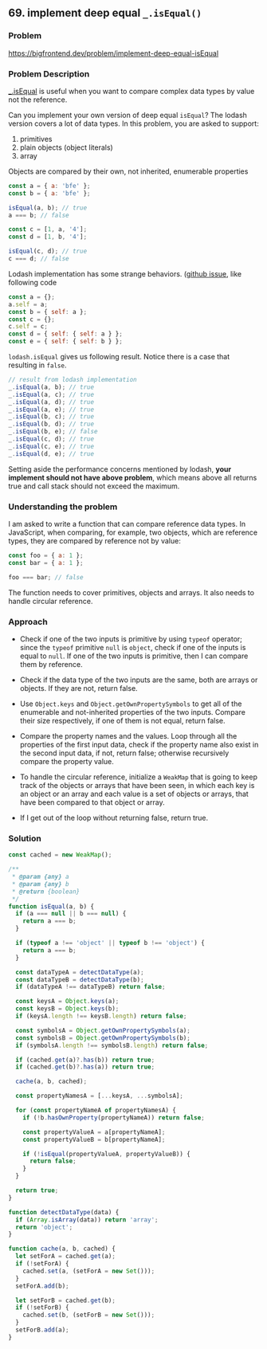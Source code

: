 ## 69. implement deep equal `_.isEqual()`

### Problem

https://bigfrontend.dev/problem/implement-deep-equal-isEqual

### Problem Description

[\_.isEqual](https://lodash.com/docs/4.17.15#isEqual) is useful when you want to compare complex data types by value not the reference.

Can you implement your own version of deep equal `isEqual`? The lodash version covers a lot of data types. In this problem, you are asked to support:

1. primitives
2. plain objects (object literals)
3. array

Objects are compared by their own, not inherited, enumerable properties

```js
const a = { a: 'bfe' };
const b = { a: 'bfe' };

isEqual(a, b); // true
a === b; // false

const c = [1, a, '4'];
const d = [1, b, '4'];

isEqual(c, d); // true
c === d; // false
```

Lodash implementation has some strange behaviors. ([github issue](https://github.com/lodash/lodash/issues/2463), like following code

```js
const a = {};
a.self = a;
const b = { self: a };
const c = {};
c.self = c;
const d = { self: { self: a } };
const e = { self: { self: b } };
```

`lodash.isEqual` gives us following result. Notice there is a case that resulting in `false`.

```js
// result from lodash implementation
_.isEqual(a, b); // true
_.isEqual(a, c); // true
_.isEqual(a, d); // true
_.isEqual(a, e); // true
_.isEqual(b, c); // true
_.isEqual(b, d); // true
_.isEqual(b, e); // false
_.isEqual(c, d); // true
_.isEqual(c, e); // true
_.isEqual(d, e); // true
```

Setting aside the performance concerns mentioned by lodash, **your implement should not have above problem**, which means above all returns true and call stack should not exceed the maximum.

### Understanding the problem

I am asked to write a function that can compare reference data types. In JavaScript, when comparing, for example, two objects, which are reference types, they are compared by reference not by value:

```js
const foo = { a: 1 };
const bar = { a: 1 };

foo === bar; // false
```

The function needs to cover primitives, objects and arrays. It also needs to handle circular reference.

### Approach

- Check if one of the two inputs is primitive by using `typeof` operator; since the `typeof` primitive `null` is `object`, check if one of the inputs is equal to `null`. If one of the two inputs is primitive, then I can compare them by reference.

- Check if the data type of the two inputs are the same, both are arrays or objects. If they are not, return false.

- Use `Object.keys` and `Object.getOwnPropertySymbols` to get all of the enumerable and not-inherited properties of the two inputs. Compare their size respectively, if one of them is not equal, return false.

- Compare the property names and the values. Loop through all the properties of the first input data, check if the property name also exist in the second input data, if not, return false; otherwise recursively compare the property value.

- To handle the circular reference, initialize a `WeakMap` that is going to keep track of the objects or arrays that have been seen, in which each key is an object or an array and each value is a set of objects or arrays, that have been compared to that object or array.

- If I get out of the loop without returning false, return true.

### Solution

```js
const cached = new WeakMap();

/**
 * @param {any} a
 * @param {any} b
 * @return {boolean}
 */
function isEqual(a, b) {
  if (a === null || b === null) {
    return a === b;
  }

  if (typeof a !== 'object' || typeof b !== 'object') {
    return a === b;
  }

  const dataTypeA = detectDataType(a);
  const dataTypeB = detectDataType(b);
  if (dataTypeA !== dataTypeB) return false;

  const keysA = Object.keys(a);
  const keysB = Object.keys(b);
  if (keysA.length !== keysB.length) return false;

  const symbolsA = Object.getOwnPropertySymbols(a);
  const symbolsB = Object.getOwnPropertySymbols(b);
  if (symbolsA.length !== symbolsB.length) return false;

  if (cached.get(a)?.has(b)) return true;
  if (cached.get(b)?.has(a)) return true;

  cache(a, b, cached);

  const propertyNamesA = [...keysA, ...symbolsA];

  for (const propertyNameA of propertyNamesA) {
    if (!b.hasOwnProperty(propertyNameA)) return false;

    const propertyValueA = a[propertyNameA];
    const propertyValueB = b[propertyNameA];

    if (!isEqual(propertyValueA, propertyValueB)) {
      return false;
    }
  }

  return true;
}

function detectDataType(data) {
  if (Array.isArray(data)) return 'array';
  return 'object';
}

function cache(a, b, cached) {
  let setForA = cached.get(a);
  if (!setForA) {
    cached.set(a, (setForA = new Set()));
  }
  setForA.add(b);

  let setForB = cached.get(b);
  if (!setForB) {
    cached.set(b, (setForB = new Set()));
  }
  setForB.add(a);
}
```
